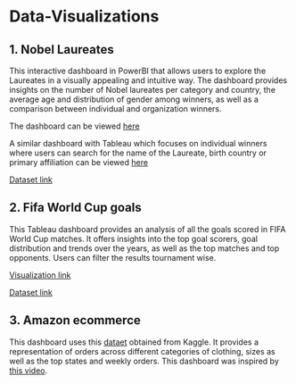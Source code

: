 # Data-Visualizations

## 1. Nobel Laureates

This interactive dashboard in PowerBI that allows users to explore the
Laureates in a visually appealing and intuitive way. The dashboard provides insights on the number of Nobel laureates per category
and country, the average age and distribution of gender among winners,
as well as a comparison between individual and organization winners.

The dashboard can be viewed [here](https://app.powerbi.com/groups/me/reports/380a24ff-6524-494a-a017-ceb94e24d981/ReportSection?bookmarkGuid=30489a59-fe77-45a3-9bb1-ecf00d2db034&bookmarkUsage=1&ctid=850aa78d-94e1-4bc6-9cf3-8c11b530701c&portalSessionId=a3a6f6f2-192e-4e8b-961e-a3b8be87f3c7&fromEntryPoint=export)

A similar dashboard with Tableau which focuses on individual winners
where users can search for the name of the Laureate, birth country or
primary affiliation can be viewed [here](https://public.tableau.com/views/NobelLaureates_16809819578600/Dashboard1?:language=en-US&:display_count=n&:origin=viz_share_link)

[Dataset link](https://www.kaggle.com/datasets/imdevskp/nobel-prize)

## 2. Fifa World Cup goals

This Tableau dashboard provides an analysis of
all the goals scored in FIFA World Cup matches.
It offers insights into the top goal scorers, goal distribution and trends over the
years, as well as the top matches and top opponents.
Users can filter the results tournament wise.

[Visualization link](https://public.tableau.com/views/FifaWorldCupGoals_16809843815870/Dashboard?:language=en-US&:display_count=n&:origin=viz_share_link)

[Dataset link](https://www.kaggle.com/datasets/jahaidulislam/fifa-world-cup-all-goals-1930-2022-dataset)

## 3. Amazon ecommerce

This dashboard uses this [dataet](https://www.kaggle.com/datasets/thedevastator/unlock-profits-with-e-commerce-sales-data) obtained from Kaggle.
It provides a representation of orders across different categories of clothing, sizes as well as the top states and weekly orders. This dashboard was inspired by
[this video](https://youtu.be/N12eyBBvGb8).
